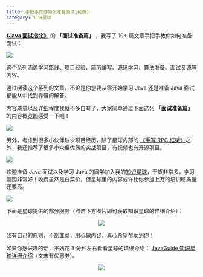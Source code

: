 ```yaml
---
title: 手把手教你如何准备面试(付费)
category: 知识星球
---
```


**[《Java 面试指北》](../zhuanlan/java-mian-shi-zhi-bei.md)** 的 **「面试准备篇」** ，我写了 10+ 篇文章手把手教你如何准备面试：

![](https://guide-blog-images.oss-cn-shenzhen.aliyuncs.com/xingqiu/image-20220628100105727.png)

这个系列涵盖学习路线、项目经验、简历编写、源码学习、算法准备、面试资源等内容。

通过阅读这个系列的文章，不论是你想要从零开始学习 Java 还是准备 Java 面试都能从中找到靠谱的解答。

内容质量以及详细程度我就不多自夸了，大家简单通过下面这张 **「面试准备篇」** 的内容概览图感受一下吧！

![](https://guide-blog-images.oss-cn-shenzhen.aliyuncs.com/xingqiu/image-20220628100605808.png)

另外，考虑到很多小伙伴缺少项目经历，除了星球内部的 [《手写 RPC 框架》](../zhuanlan/handwritten-rpc-framework.md)之外，我还推荐了很多小众但优质的实战项目，有视频也有开源项目。

![](https://guide-blog-images.oss-cn-shenzhen.aliyuncs.com/github/javaguide/image-20220308132546961.png)

欢迎准备 Java 面试以及学习 Java 的同学加入我的[知识星球](https://www.yuque.com/docs/share/8a30ffb5-83f3-40f9-baf9-38de68b906dc)，干货非常多，学习氛围非常好！收费虽然是白菜价，但星球里的内容或许比你参加上万的培训班质量还要高。

![](https://guide-blog-images.oss-cn-shenzhen.aliyuncs.com/xingqiu/image-20220311203414600.png)

下面是星球提供的部分服务（点击下方图片即可获取知识星球的详细介绍）：

<div align="center">
  <a href="https://javaguide.cn/about-the-author/zhishixingqiu-two-years.html">
    <img src="https://guide-blog-images.oss-cn-shenzhen.aliyuncs.com/xingqiu/xingqiufuwu.png" style="margin: 0 auto; " />
  </a>
</div>

我有自己的原则，不割韭菜，用心做内容，真心希望帮助到你！

如果你感兴趣的话，不妨花 3 分钟左右看看星球的详细介绍： [JavaGuide 知识星球详细介绍](https://www.yuque.com/docs/share/8a30ffb5-83f3-40f9-baf9-38de68b906dc)（文末有优惠券）。

<div align="center">
  <a href="https://javaguide.cn/about-the-author/zhishixingqiu-two-years.html">
    <img src="https://guide-blog-images.oss-cn-shenzhen.aliyuncs.com/xingqiu/xingqiuyouhuijuanheyi.png" style="margin: 0 auto; " />
  </a>
</div>
